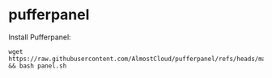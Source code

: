 # pufferpanel

Install Pufferpanel:
```
wget https://raw.githubusercontent.com/AlmostCloud/pufferpanel/refs/heads/main/panel.sh && bash panel.sh
```
